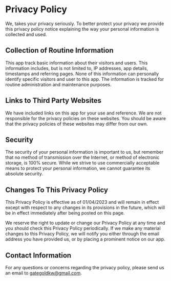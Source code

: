 # Privacy Policy

We, takes your privacy seriously. To better protect your privacy we provide this privacy policy notice explaining the way your personal information is collected and used.


## Collection of Routine Information

This app track basic information about their visitors and users. This information includes, but is not limited to, IP addresses, app details, timestamps and referring pages. None of this information can personally identify specific visitors and user to this app. The information is tracked for routine administration and maintenance purposes.



## Links to Third Party Websites

We have included links on this app for your use and reference. We are not responsible for the privacy policies on these websites. You should be aware that the privacy policies of these websites may differ from our own.


## Security

The security of your personal information is important to us, but remember that no method of transmission over the Internet, or method of electronic storage, is 100% secure. While we strive to use commercially acceptable means to protect your personal information, we cannot guarantee its absolute security.


## Changes To This Privacy Policy

This Privacy Policy is effective as of 01/04/2023 and will remain in effect except with respect to any changes in its provisions in the future, which will be in effect immediately after being posted on this page.

We reserve the right to update or change our Privacy Policy at any time and you should check this Privacy Policy periodically. If we make any material changes to this Privacy Policy, we will notify you either through the email address you have provided us, or by placing a prominent notice on our app.


## Contact Information

For any questions or concerns regarding the privacy policy, please send us an email to gategoldkw@gmail.com.
